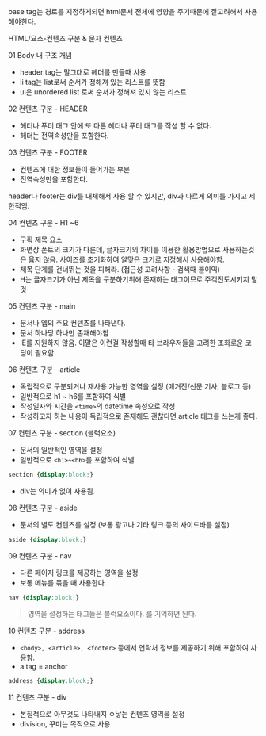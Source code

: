 base tag는 경로를 지정하게되면 html문서 전체에 영향을 주기때문에 잘고려해서 사용해야한다.

HTML/요소-컨텐츠 구분 & 문자 컨텐츠

01 Body 내 구조 개념
- header tag는 말그대로 헤더를 만들때 사용
- li tag는 list로써 순서가 정해져 있는 리스트를 뜻함
- ul은 unordered list 로써 순서가 정해져 있지 않는 리스트

02 컨텐츠 구분 - HEADER
- 헤더나 푸터 태그 안에 또 다른 헤더나 푸터 태그를 작성 할 수 없다.
- 헤더는 전역속성만을 포함한다.

03 컨텐츠 구분 - FOOTER
- 컨텐츠에 대한 정보들이 들어가는 부분
- 전역속성만을 포함한다.

header나 footer는 div를 대체해서 사용 할 수 있지만, div과 다르게 의미를 가지고 제한적임.

04 컨텐츠 구분 - H1 ~6
- 구획 제목 요소
- 화면상 폰트의 크기가 다른데, 글자크기의 차이를 이용한 활용방법으로 사용하는것은 옳지 않음. 
 사이즈를 초기화하여 알맞은 크기로 지정해서 사용해야함.
- 제목 단계를 건너뛰는 것을 피해라. (접근성 고려사항 - 검색때 불이익)
- H는 글자크기가 아닌 제목을 구분하기위해 존재하는 태그이므로 주객전도시키지 말 것 

05 컨텐츠 구분 - main
- 문서나 엡의 주요 컨텐츠를 나타낸다. 
- 문서 하나당 하나만 존재해야함
- IE를 지원하지 않음. 이말은 이런걸 작성할때 타 브라우저들을 고려한 조화로운 코딩이 필요함.

06 컨텐츠 구분 - article
- 독립적으로 구분되거나 재사용 가능한 영역을 설정 (매거진/신문 기사, 블로그 등) 
- 일반적으로 h1 ~ h6를 포함하여 식별
- 작성일자와 시간을 `<time>`의 datetime 속성으로 작성
- 작성하고자 하는 내용이 독립적으로 존재해도 괜찮다면 article 태그를 쓰는게 좋다. 

07 컨텐츠 구분 - section (블럭요소)
- 문서의 일반적인 영역을 설정
- 일반적으로 `<h1>~<h6>`를 포함하여 식별
 ```css
 section {display:block;}
 ```
- div는 의미가 없이 사용됨. 

08 컨텐츠 구분 - aside
- 문서의 별도 컨텐츠를 설정 (보통 광고나 기타 링크 등의 사이드바를 설정)
 ```css
 aside {display:block;}
 ```

09 컨텐츠 구분 - nav
- 다른 페이지 링크를 제공하는 영역을 설정
- 보통 메뉴를 묶을 때 사용한다. 

 ```css
 nav {display:block;}
 ```

> 영역을 설정하는 태그들은 블럭요소이다. 를 기억하면 된다. 

10 컨텐츠 구분 - address
- `<body>, <article>, <footer>` 등에서 연락처 정보를 제공하기 위해 포함하여 사용함.
- a tag = anchor 

 ```css
 address {display:block;}
 ```

 11 컨텐츠 구분 - div
 - 본질적으로 아무것도 나타내지 ㅇ낳는 컨텐츠 영역을 설정
 - division, 꾸미는 목적으로 사용